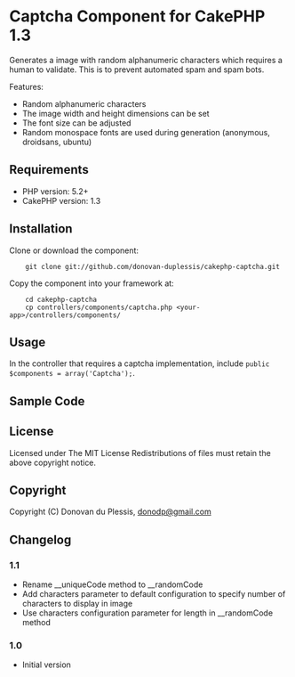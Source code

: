 # Captcha Component for CakePHP 1.3

Generates a image with random alphanumeric characters which requires a human to validate.  This is to prevent automated spam and spam bots.

Features:

+ Random alphanumeric characters
+ The image width and height dimensions can be set
+ The font size can be adjusted
+ Random monospace fonts are used during generation (anonymous, droidsans, ubuntu)

## Requirements

+ PHP version: 5.2+
+ CakePHP version: 1.3

## Installation

Clone or download the component:

        git clone git://github.com/donovan-duplessis/cakephp-captcha.git

Copy the component into your framework at:

        cd cakephp-captcha
        cp controllers/components/captcha.php <your-app>/controllers/components/

## Usage

In the controller that requires a captcha implementation, include `public $components = array('Captcha');`.

## Sample Code


## License

Licensed under The MIT License
Redistributions of files must retain the above copyright notice.

## Copyright

Copyright (C) Donovan du Plessis, donodp@gmail.com

## Changelog

### 1.1

* Rename __uniqueCode method to __randomCode
* Add characters parameter to default configuration to specify number of characters to display in image
* Use characters configuration parameter for length in __randomCode method

### 1.0

* Initial version
